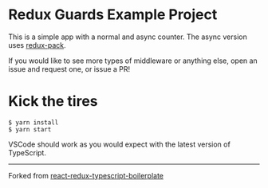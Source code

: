 # Redux Guards Example Project

This is a simple app with a normal and async counter. The async version uses [redux-pack](https://github.com/lelandrichardson/redux-pack).

If you would like to see more types of middleware or anything else, open an issue and request one, or issue a PR!

# Kick the tires

```
$ yarn install
$ yarn start
```

VSCode should work as you would expect with the latest version of TypeScript.

---

Forked from [react-redux-typescript-boilerplate](https://github.com/rokoroku/react-redux-typescript-boilerplate)
